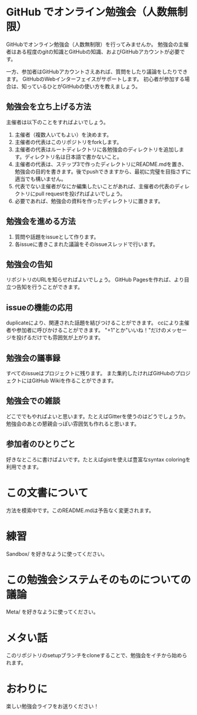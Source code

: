 # GitHub でオンライン勉強会（人数無制限）

GitHubでオンライン勉強会（人数無制限）を行ってみませんか。
勉強会の主催者はある程度のgitの知識とGitHubの知識、およびGitHubアカウントが必要です。

一方、参加者はGitHubアカウントさえあれば、質問をしたり議論をしたりできます。
GitHubのWebインターフェイスがサポートします。
初心者が参加する場合は、知っているひとがGitHubの使い方を教えましょう。

## 勉強会を立ち上げる方法

主催者は以下のことをすればよいでしょう。

1. 主催者（複数人いてもよい）を決めます。
2. 主催者の代表はこのリポジトリをforkします。
3. 主催者の代表はルートディレクトリに各勉強会のディレクトリを追加します。ディレクトリ名は日本語で書かないこと。
4. 主催者の代表は、ステップ3で作ったディレクトリにREADME.mdを置き、勉強会の目的を書きます。後でpushできますから、最初に完璧を目指さずに適当でも構いません。
5. 代表でない主催者がなにか編集したいことがあれば、主催者の代表のディレクトリにpull requestを投げればよいでしょう。
6. 必要であれば、勉強会の資料を作ったディレクトリに置きます。

## 勉強会を進める方法

1. 質問や話題をissueとして作ります。
2. 各issueに書きこまれた議論をそのissueスレッドで行います。

## 勉強会の告知

リポジトリのURLを知らせればよいでしょう。
GitHub Pagesを作れば、より目立つ告知を行うことができます。

## issueの機能の応用

duplicateにより、関連された話題を結びつけることができます。
ccにより主催者や参加者に呼びかけることができます。
"+1"とか"いいね！"だけのメッセージを投げるだけでも雰囲気が上がります。

## 勉強会の議事録

すべてのissueはプロジェクトに残ります。
また集約したければGitHubのプロジェクトにはGitHub Wikiを作ることができます。

## 勉強会での雑談

どこででもやればよいと思います。たとえばGitterを使うのはどうでしょうか。
勉強会のあとの懇親会っぽい雰囲気も作れると思います。

## 参加者のひとりごと

好きなところに書けばよいです。たとえばgistを使えば豊富なsyntax coloringを利用できます。

# この文書について

方法を模索中です。このREADME.mdは予告なく変更されます。

# 練習

Sandbox/ を好きなように使ってください。　

# この勉強会システムそのものについての議論

Meta/ を好きなように使ってください。

# メタい話

このリポジトリのsetupブランチをcloneすることで、勉強会をイチから始められます。

# おわりに

楽しい勉強会ライフをお送りください！
